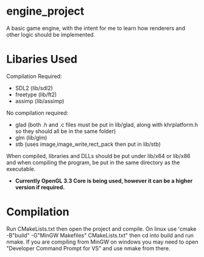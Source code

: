 # engine_project
A basic game engine, with the intent for me to learn how renderers and other logic should be implemented.

# Libaries Used
Compilation Required:
- SDL2 (lib/sdl2)
- freetype (lib/ft2)
- assimp (lib/assimp)

No compilation required:
- glad (both .h and .c files must be put in lib/glad, along with khrplatform.h so they should all be in the same folder)
- glm (lib/glm)
- stb (uses image,image_write,rect_pack then put in lib/stb)

When compiled, libraries and DLLs should be put under lib/x64 or lib/x86 and when compiling the program, be put in the same directory as the executable.

- **Currently OpenGL 3.3 Core is being used, however it can be a higher version if required.**

# Compilation
Run CMakeLists.txt then open the project and compile.
On linux use 'cmake -B"build" -G"MinGW Makefiles" CMakeLists.txt" then cd into build and run nmake.
If you are compiling from MinGW on windows you may need to open "Developer Command Prompt for VS" and use nmake from there.
